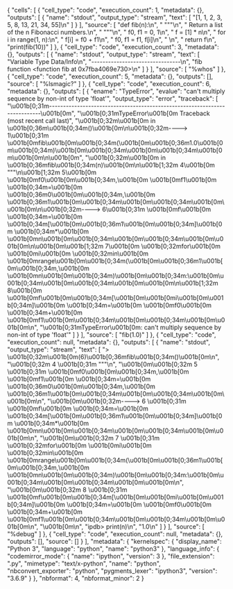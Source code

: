 {
 "cells": [
  {
   "cell_type": "code",
   "execution_count": 1,
   "metadata": {},
   "outputs": [
    {
     "name": "stdout",
     "output_type": "stream",
     "text": [
      "[1, 1, 2, 3, 5, 8, 13, 21, 34, 55]\n"
     ]
    }
   ],
   "source": [
    "def fib(n):\n",
    "    \"\"\"\n",
    "    Return a list of the n Fibonacci numbers.\n",
    "    \"\"\"\n",
    "    f0, f1 = 0, 1\n",
    "    f = [1] * n\n",
    "    for i in range(1, n):\n",
    "        f[i] = f0 + f1\n",
    "        f0, f1 = f1, f[i]\n",
    "    \n",
    "    return f\n",
    "print(fib(10))"
   ]
  },
  {
   "cell_type": "code",
   "execution_count": 3,
   "metadata": {},
   "outputs": [
    {
     "name": "stdout",
     "output_type": "stream",
     "text": [
      "Variable   Type        Data/Info\n",
      "--------------------------------\n",
      "fib        function    <function fib at 0x7fba4069e730>\n"
     ]
    }
   ],
   "source": [
    "%whos"
   ]
  },
  {
   "cell_type": "code",
   "execution_count": 5,
   "metadata": {},
   "outputs": [],
   "source": [
    "%lsmagic?"
   ]
  },
  {
   "cell_type": "code",
   "execution_count": 6,
   "metadata": {},
   "outputs": [
    {
     "ename": "TypeError",
     "evalue": "can't multiply sequence by non-int of type 'float'",
     "output_type": "error",
     "traceback": [
      "\u001b[0;31m---------------------------------------------------------------------------\u001b[0m",
      "\u001b[0;31mTypeError\u001b[0m                                 Traceback (most recent call last)",
      "\u001b[0;32m<ipython-input-6-da4664af34ee>\u001b[0m in \u001b[0;36m<module>\u001b[0;34m()\u001b[0m\n\u001b[0;32m----> 1\u001b[0;31m \u001b[0mfib\u001b[0m\u001b[0;34m(\u001b[0m\u001b[0;36m1.0\u001b[0m\u001b[0;34m)\u001b[0m\u001b[0;34m\u001b[0m\u001b[0;34m\u001b[0m\u001b[0m\n\u001b[0m",
      "\u001b[0;32m<ipython-input-1-7164b007e821>\u001b[0m in \u001b[0;36mfib\u001b[0;34m(n)\u001b[0m\n\u001b[1;32m      4\u001b[0m     \"\"\"\n\u001b[1;32m      5\u001b[0m     \u001b[0mf0\u001b[0m\u001b[0;34m,\u001b[0m \u001b[0mf1\u001b[0m \u001b[0;34m=\u001b[0m \u001b[0;36m0\u001b[0m\u001b[0;34m,\u001b[0m \u001b[0;36m1\u001b[0m\u001b[0;34m\u001b[0m\u001b[0;34m\u001b[0m\u001b[0m\n\u001b[0;32m----> 6\u001b[0;31m     \u001b[0mf\u001b[0m \u001b[0;34m=\u001b[0m \u001b[0;34m[\u001b[0m\u001b[0;36m1\u001b[0m\u001b[0;34m]\u001b[0m \u001b[0;34m*\u001b[0m \u001b[0mn\u001b[0m\u001b[0;34m\u001b[0m\u001b[0;34m\u001b[0m\u001b[0m\n\u001b[0m\u001b[1;32m      7\u001b[0m     \u001b[0;32mfor\u001b[0m \u001b[0mi\u001b[0m \u001b[0;32min\u001b[0m \u001b[0mrange\u001b[0m\u001b[0;34m(\u001b[0m\u001b[0;36m1\u001b[0m\u001b[0;34m,\u001b[0m \u001b[0mn\u001b[0m\u001b[0;34m)\u001b[0m\u001b[0;34m:\u001b[0m\u001b[0;34m\u001b[0m\u001b[0;34m\u001b[0m\u001b[0m\n\u001b[1;32m      8\u001b[0m         \u001b[0mf\u001b[0m\u001b[0;34m[\u001b[0m\u001b[0mi\u001b[0m\u001b[0;34m]\u001b[0m \u001b[0;34m=\u001b[0m \u001b[0mf0\u001b[0m \u001b[0;34m+\u001b[0m \u001b[0mf1\u001b[0m\u001b[0;34m\u001b[0m\u001b[0;34m\u001b[0m\u001b[0m\n",
      "\u001b[0;31mTypeError\u001b[0m: can't multiply sequence by non-int of type 'float'"
     ]
    }
   ],
   "source": [
    "fib(1.0)"
   ]
  },
  {
   "cell_type": "code",
   "execution_count": null,
   "metadata": {},
   "outputs": [
    {
     "name": "stdout",
     "output_type": "stream",
     "text": [
      "> \u001b[0;32m<ipython-input-1-7164b007e821>\u001b[0m(6)\u001b[0;36mfib\u001b[0;34m()\u001b[0m\n",
      "\u001b[0;32m      4 \u001b[0;31m    \"\"\"\n",
      "\u001b[0m\u001b[0;32m      5 \u001b[0;31m    \u001b[0mf0\u001b[0m\u001b[0;34m,\u001b[0m \u001b[0mf1\u001b[0m \u001b[0;34m=\u001b[0m \u001b[0;36m0\u001b[0m\u001b[0;34m,\u001b[0m \u001b[0;36m1\u001b[0m\u001b[0;34m\u001b[0m\u001b[0;34m\u001b[0m\u001b[0m\n",
      "\u001b[0m\u001b[0;32m----> 6 \u001b[0;31m    \u001b[0mf\u001b[0m \u001b[0;34m=\u001b[0m \u001b[0;34m[\u001b[0m\u001b[0;36m1\u001b[0m\u001b[0;34m]\u001b[0m \u001b[0;34m*\u001b[0m \u001b[0mn\u001b[0m\u001b[0;34m\u001b[0m\u001b[0;34m\u001b[0m\u001b[0m\n",
      "\u001b[0m\u001b[0;32m      7 \u001b[0;31m    \u001b[0;32mfor\u001b[0m \u001b[0mi\u001b[0m \u001b[0;32min\u001b[0m \u001b[0mrange\u001b[0m\u001b[0;34m(\u001b[0m\u001b[0;36m1\u001b[0m\u001b[0;34m,\u001b[0m \u001b[0mn\u001b[0m\u001b[0;34m)\u001b[0m\u001b[0;34m:\u001b[0m\u001b[0;34m\u001b[0m\u001b[0;34m\u001b[0m\u001b[0m\n",
      "\u001b[0m\u001b[0;32m      8 \u001b[0;31m        \u001b[0mf\u001b[0m\u001b[0;34m[\u001b[0m\u001b[0mi\u001b[0m\u001b[0;34m]\u001b[0m \u001b[0;34m=\u001b[0m \u001b[0mf0\u001b[0m \u001b[0;34m+\u001b[0m \u001b[0mf1\u001b[0m\u001b[0;34m\u001b[0m\u001b[0;34m\u001b[0m\u001b[0m\n",
      "\u001b[0m\n",
      "ipdb> print(n)\n",
      "1.0\n"
     ]
    }
   ],
   "source": [
    "%debug"
   ]
  },
  {
   "cell_type": "code",
   "execution_count": null,
   "metadata": {},
   "outputs": [],
   "source": []
  }
 ],
 "metadata": {
  "kernelspec": {
   "display_name": "Python 3",
   "language": "python",
   "name": "python3"
  },
  "language_info": {
   "codemirror_mode": {
    "name": "ipython",
    "version": 3
   },
   "file_extension": ".py",
   "mimetype": "text/x-python",
   "name": "python",
   "nbconvert_exporter": "python",
   "pygments_lexer": "ipython3",
   "version": "3.6.9"
  }
 },
 "nbformat": 4,
 "nbformat_minor": 2
}
